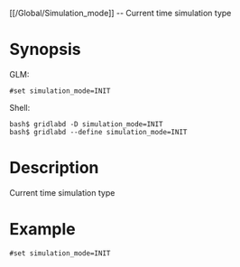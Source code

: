 [[/Global/Simulation_mode]] -- Current time simulation type

# Synopsis

GLM:

~~~
#set simulation_mode=INIT
~~~

Shell:

~~~
bash$ gridlabd -D simulation_mode=INIT
bash$ gridlabd --define simulation_mode=INIT
~~~

# Description

Current time simulation type

# Example

~~~
#set simulation_mode=INIT
~~~
